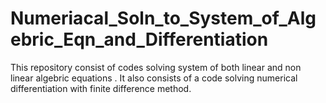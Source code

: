 # Numeriacal_Soln_to_System_of_Algebric_Eqn_and_Differentiation
This repository consist of codes solving system of both linear and non linear algebric equations . It also consists of a code solving numerical  differentiation with finite difference method.
